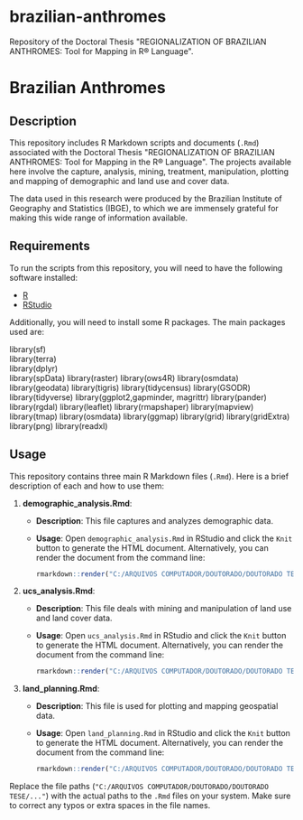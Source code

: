# brazilian-anthromes
Repository of the Doctoral Thesis "REGIONALIZATION OF BRAZILIAN ANTHROMES: Tool for Mapping in R® Language".

# Brazilian Anthromes

## Description

This repository includes R Markdown scripts and documents (`.Rmd`) associated with the Doctoral Thesis "REGIONALIZATION OF BRAZILIAN ANTHROMES: Tool for Mapping in the R® Language". The projects available here involve the capture, analysis, mining, treatment, manipulation, plotting and mapping of demographic and land use and cover data.

The data used in this research were produced by the Brazilian Institute of Geography and Statistics (IBGE), to which we are immensely grateful for making this wide range of information available.

## Requirements

To run the scripts from this repository, you will need to have the following software installed:

- [R](https://cran.r-project.org/)
- [RStudio](https://www.rstudio.com/)

Additionally, you will need to install some R packages. The main packages used are:

library(sf)      
library(terra)   
library(dplyr)   
library(spData)
library(raster)
library(ows4R)
library(osmdata)
library(geodata)
library(tigris)
library(tidycensus)
library(GSODR)
library(tidyverse)
library(ggplot2,gapminder, magrittr)
library(pander)
library(rgdal)
library(leaflet)
library(rmapshaper)
library(mapview)
library(tmap)
library(osmdata)
library(ggmap)
library(grid)
library(gridExtra)
library(png)
library(readxl)

## Usage

This repository contains three main R Markdown files (`.Rmd`). Here is a brief description of each and how to use them:

1. **demographic_analysis.Rmd**:
   - **Description**: This file captures and analyzes demographic data.
   - **Usage**: Open `demographic_analysis.Rmd` in RStudio and click the `Knit` button to generate the HTML document. Alternatively, you can render the document from the command line:

     ```r
     rmarkdown::render("C:/ARQUIVOS COMPUTADOR/DOUTORADO/DOUTORADO TESE/03 DADOS GEOESPACIAIS/02.1 DEMOGRAPHIC/demographic_analysis.Rmd")
     ```

2. **ucs_analysis.Rmd**:
   - **Description**: This file deals with mining and manipulation of land use and land cover data.
   - **Usage**: Open `ucs_analysis.Rmd` in RStudio and click the `Knit` button to generate the HTML document. Alternatively, you can render the document from the command line:

     ```r
     rmarkdown::render("C:/ARQUIVOS COMPUTADOR/DOUTORADO/DOUTORADO TESE/03 DADOS GEOESPACIAIS/03.1 LAND USE AND COVER/ucs_analysis.Rmd")
     ```

3. **land_planning.Rmd**:
   - **Description**: This file is used for plotting and mapping geospatial data.
   - **Usage**: Open `land_planning.Rmd` in RStudio and click the `Knit` button to generate the HTML document. Alternatively, you can render the document from the command line:

     ```r
     rmarkdown::render("C:/ARQUIVOS COMPUTADOR/DOUTORADO/DOUTORADO TESE/03 DADOS GEOESPACIAIS/04.1 LAND PLAN/land_planning.Rmd")
     ```

Replace the file paths (`"C:/ARQUIVOS COMPUTADOR/DOUTORADO/DOUTORADO TESE/..."`) with the actual paths to the `.Rmd` files on your system. Make sure to correct any typos or extra spaces in the file names.

